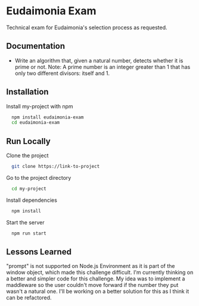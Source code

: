 
# Eudaimonia Exam

Technical exam for Eudaimonia's selection process as requested.




## Documentation

- Write an algorithm that, given a natural number, detects whether it is prime or not. Note: A prime number is an integer greater than 1 that has only two different divisors: itself and 1.

  
## Installation

Install my-project with npm

```bash
  npm install eudaimonia-exam
  cd eudaimonia-exam
```
    
## Run Locally

Clone the project

```bash
  git clone https://link-to-project
```

Go to the project directory

```bash
  cd my-project
```

Install dependencies

```bash
  npm install
```

Start the server

```bash
  npm run start
```

  
## Lessons Learned

"prompt" is not supported on Node.js Environment as it is part of the window object, which made this challenge difficult. I'm currently thinking on a better and simpler code for this challenge. My idea was to implement a maddleware so the user couldn't move forward if the number they put wasn't a natural one. I'll be working on a better solution for this as I think it can be refactored.

  
